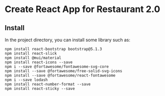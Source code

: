 # Create React App for Restaurant 2.0

## Install

In the project directory, you can install some library such as:

```
npm install react-bootstrap bootstrap@5.1.3
npm install react-slick
npm install @mui/material
npm install react-icons --save
npm i --save @fortawesome/fontawesome-svg-core
npm install --save @fortawesome/free-solid-svg-icons
npm install --save @fortawesome/react-fontawesome
npm i --save lodash
npm install react-number-format --save
npm install react-sticky --save
```

